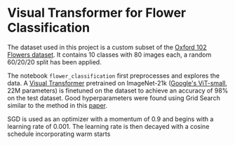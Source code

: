 # Visual Transformer for Flower Classification

The dataset used in this project is a custom subset of the [Oxford 102 Flowers dataset](https://paperswithcode.com/dataset/oxford-102-flower). It contains 10 classes with 80 images each, a random 60/20/20 split has been applied.

The notebook `flower_classification` first preprocesses and explores the data. A [Visual Transformer](https://arxiv.org/abs/2010.11929) pretrained on ImageNet-21k ([Google's ViT-small](https://github.com/google-research/vision_transformer?tab=readme-ov-file#available-vit-models), 22M parameters) is finetuned on the dataset to achieve an accuracy of 98% on the test dataset. Good hyperparameters were found using Grid Search similar to the method in this [paper](https://openreview.net/pdf?id=4nPswr1KcP).

SGD is used as an optimizer with a momentum of 0.9 and begins with a learning rate of 0.001. The learning rate is then decayed with a cosine schedule incorporating warm starts